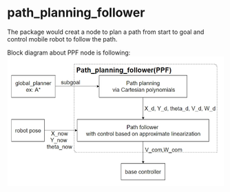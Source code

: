 # path_planning_follower

The package would creat a node to plan a path from start to goal and control mobile robot to follow the path.

Block diagram about PPF node is following:
![image](image/PPF_blockdiagram.jpg)
